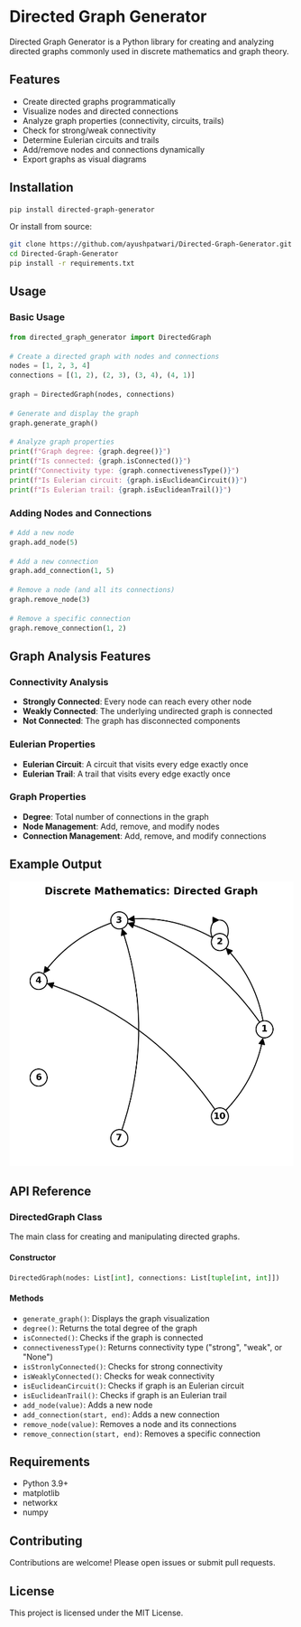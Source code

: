 # Directed Graph Generator

Directed Graph Generator is a Python library for creating and analyzing directed graphs commonly used in discrete mathematics and graph theory.

## Features

- Create directed graphs programmatically
- Visualize nodes and directed connections
- Analyze graph properties (connectivity, circuits, trails)
- Check for strong/weak connectivity
- Determine Eulerian circuits and trails
- Add/remove nodes and connections dynamically
- Export graphs as visual diagrams

## Installation

```bash
pip install directed-graph-generator
```

Or install from source:
```bash
git clone https://github.com/ayushpatwari/Directed-Graph-Generator.git
cd Directed-Graph-Generator
pip install -r requirements.txt
```

## Usage

### Basic Usage

```python
from directed_graph_generator import DirectedGraph

# Create a directed graph with nodes and connections
nodes = [1, 2, 3, 4]
connections = [(1, 2), (2, 3), (3, 4), (4, 1)]

graph = DirectedGraph(nodes, connections)

# Generate and display the graph
graph.generate_graph()

# Analyze graph properties
print(f"Graph degree: {graph.degree()}")
print(f"Is connected: {graph.isConnected()}")
print(f"Connectivity type: {graph.connectivenessType()}")
print(f"Is Eulerian circuit: {graph.isEuclideanCircuit()}")
print(f"Is Eulerian trail: {graph.isEuclideanTrail()}")
```

### Adding Nodes and Connections

```python
# Add a new node
graph.add_node(5)

# Add a new connection
graph.add_connection(1, 5)

# Remove a node (and all its connections)
graph.remove_node(3)

# Remove a specific connection
graph.remove_connection(1, 2)
```

## Graph Analysis Features

### Connectivity Analysis
- **Strongly Connected**: Every node can reach every other node
- **Weakly Connected**: The underlying undirected graph is connected
- **Not Connected**: The graph has disconnected components

### Eulerian Properties
- **Eulerian Circuit**: A circuit that visits every edge exactly once
- **Eulerian Trail**: A trail that visits every edge exactly once

### Graph Properties
- **Degree**: Total number of connections in the graph
- **Node Management**: Add, remove, and modify nodes
- **Connection Management**: Add, remove, and modify connections

## Example Output

![Sample Directed Graph](./examples/SampleFigure.png)

## API Reference

### DirectedGraph Class

The main class for creating and manipulating directed graphs.

#### Constructor
```python
DirectedGraph(nodes: List[int], connections: List[tuple[int, int]])
```

#### Methods

- `generate_graph()`: Displays the graph visualization
- `degree()`: Returns the total degree of the graph
- `isConnected()`: Checks if the graph is connected
- `connectivenessType()`: Returns connectivity type ("strong", "weak", or "None")
- `isStronlyConnected()`: Checks for strong connectivity
- `isWeaklyConnected()`: Checks for weak connectivity
- `isEuclideanCircuit()`: Checks if graph is an Eulerian circuit
- `isEuclideanTrail()`: Checks if graph is an Eulerian trail
- `add_node(value)`: Adds a new node
- `add_connection(start, end)`: Adds a new connection
- `remove_node(value)`: Removes a node and its connections
- `remove_connection(start, end)`: Removes a specific connection

## Requirements

- Python 3.9+
- matplotlib
- networkx
- numpy

## Contributing

Contributions are welcome! Please open issues or submit pull requests.

## License

This project is licensed under the MIT License.